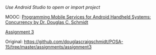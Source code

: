 *Use Android Studio to opem or import project*

MOOC: [Programming Mobile Services for Android Handheld Systems: Concurrency by Dr. Douglas C. Schmidt](https://class.coursera.org/posaconcurrency-001)

[Assignment 3](https://class.coursera.org/posaconcurrency-001/human_grading/view/courses/974361/assessments/14/submissions)

Original:
https://github.com/douglascraigschmidt/POSA-15/tree/master/assignments/assignment3


